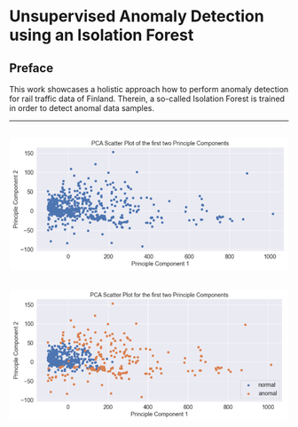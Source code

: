 # Unsupervised Anomaly Detection using an Isolation Forest

## Preface
This work showcases a holistic approach how to perform anomaly detection for rail traffic data of Finland. Therein, a so-called Isolation Forest is trained in order to detect anomal data samples. 

---

<h2 align="center">
  <img src="assets/pca_before_anomaly_detection.PNG" alt="PCA before" width="1000px" />
</h2>

<h2 align="center">
  <img src="assets/pca_after_anomaly_detection.PNG" alt="PCA afterwards" width="1000px" />
</h2>
